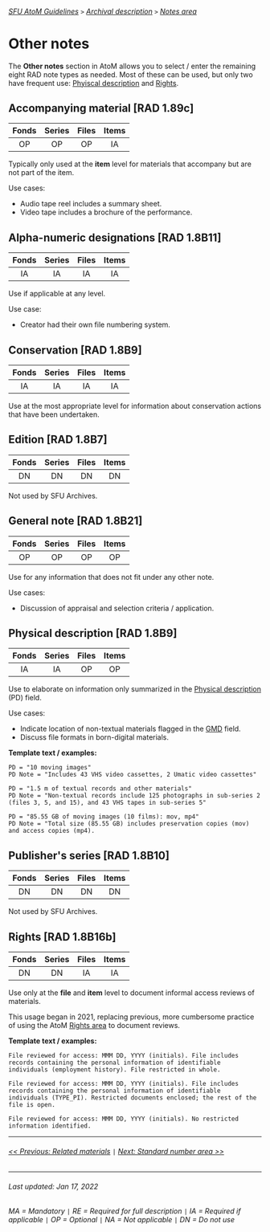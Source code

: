 ###### [SFU AtoM Guidelines](../README.md) `>` [Archival description](overview.md) `>` [Notes area](overview.md#notes-area)

# Other notes
The **Other notes** section in AtoM allows you to select / enter the remaining eight RAD note types as needed. Most of these can be used, but only two have frequent use: [Phyiscal description](#physical-description-rad-18b9) and [Rights](#rights-rad-18b16b.md).

## Accompanying material [RAD 1.89c]

| Fonds 	| Series 	| Files 	| Items 	|
|:-----:	|:------:	|:-----:	|:-----:	|
|   OP    |   OP    |   OP  	|   IA  	|

Typically only used at the **item** level for materials that accompany but are not part of the item.

Use cases:
- Audio tape reel includes a summary sheet.
- Video tape includes a brochure of the performance.

## Alpha-numeric designations [RAD 1.8B11]

| Fonds 	| Series 	| Files 	| Items 	|
|:-----:	|:------:	|:-----:	|:-----:	|
|   IA    |   IA    |   IA  	|   IA  	|

Use if applicable at any level.

Use case:
- Creator had their own file numbering system.

## Conservation [RAD 1.8B9]

| Fonds 	| Series 	| Files 	| Items 	|
|:-----:	|:------:	|:-----:	|:-----:	|
|   IA    |   IA    |   IA  	|   IA  	|

Use at the most appropriate level for information about conservation actions that have been undertaken.

## Edition [RAD 1.8B7]

| Fonds 	| Series 	| Files 	| Items 	|
|:-----:	|:------:	|:-----:	|:-----:	|
|   DN    |   DN    |   DN  	|   DN  	|

Not used by SFU Archives.

## General note [RAD 1.8B21]

| Fonds 	| Series 	| Files 	| Items 	|
|:-----:	|:------:	|:-----:	|:-----:	|
|   OP    |   OP    |   OP  	|   OP  	|

Use for any information that does not fit under any other note.

Use cases:
- Discussion of appraisal and selection criteria / application.

## Physical description [RAD 1.8B9]

| Fonds 	| Series 	| Files 	| Items 	|
|:-----:	|:------:	|:-----:	|:-----:	|
|   IA    |   IA    |   OP  	|   OP  	|

Use to elaborate on information only summarized in the [Physical description](physical-description.md) (PD) field.

Use cases:
- Indicate location of non-textual materials flagged in the [GMD](gmd.md) field.
- Discuss file formats in born-digital materials.

**Template text / examples:**

```
PD = "10 moving images"
PD Note = "Includes 43 VHS video cassettes, 2 Umatic video cassettes"
```

```
PD = "1.5 m of textual records and other materials"
PD Note = "Non-textual records include 125 photographs in sub-series 2 (files 3, 5, and 15), and 43 VHS tapes in sub-series 5"
```

```
PD = "85.55 GB of moving images (10 films): mov, mp4"
PD Note = "Total size (85.55 GB) includes preservation copies (mov) and access copies (mp4).
```

## Publisher's series [RAD 1.8B10]

| Fonds 	| Series 	| Files 	| Items 	|
|:-----:	|:------:	|:-----:	|:-----:	|
|   DN    |   DN    |   DN  	|   DN  	|

Not used by SFU Archives.

## Rights [RAD 1.8B16b]

| Fonds 	| Series 	| Files 	| Items 	|
|:-----:	|:------:	|:-----:	|:-----:	|
|   DN    |   DN    |   IA  	|   IA  	|

Use only at the **file** and **item** level to document informal access reviews of materials.

This usage began in 2021, replacing previous, more cumbersome practice of using the AtoM [Rights area](rights-area.md) to document reviews.

**Template text / examples:**

`File reviewed for access: MMM DD, YYYY (initials). File includes records containing the personal information of identifiable individuals (employment history). File restricted in whole.`

`File reviewed for access: MMM DD, YYYY (initials). File includes records containing the personal information of identifiable individuals (TYPE_PI). Restricted documents enclosed; the rest of the file is open.`

`File reviewed for access: MMM DD, YYYY (initials). No restricted information identified.`

---
###### [<< Previous: Related materials](related-materials.md) `|` [Next: Standard number area >>](standard-number-area.md)

---
###### Last updated: Jan 17, 2022
###### MA = Mandatory `|` RE = Required for full description `|` IA = Required if applicable `|` OP = Optional `|` NA = Not applicable `|` DN = Do not use
